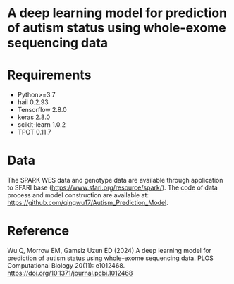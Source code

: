 # A deep learning model for prediction of autism status using whole-exome sequencing data

# Requirements
- Python>=3.7
- hail 0.2.93
- Tensorflow 2.8.0
- keras 2.8.0
- scikit-learn 1.0.2
- TPOT 0.11.7

# Data
The SPARK WES data and genotype data are available through application to SFARI base (https://www.sfari.org/resource/spark/). The code of data process and model construction are available at: https://github.com/qingwu17/Autism_Prediction_Model.

# Reference
Wu Q, Morrow EM, Gamsiz Uzun ED (2024) A deep learning model for prediction of autism status using whole-exome sequencing data. PLOS Computational Biology 20(11): e1012468. https://doi.org/10.1371/journal.pcbi.1012468
